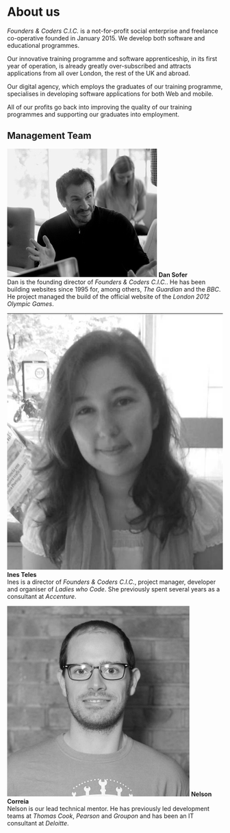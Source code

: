 # About us

*Founders & Coders C.I.C.* is a not-for-profit social enterprise and freelance co-operative founded in January 2015. We develop both software and educational programmes. 

Our innovative training programme and software apprenticeship, in its first year of operation, is already greatly over-subscribed and attracts applications from all over London, the rest of  the UK and abroad.

Our digital agency, which employs the graduates of our training programme, specialises in developing software applications for both Web and mobile.

All of our profits go back into improving the quality of our training programmes and supporting our graduates into employment.

## Management Team

![Dan](/img/us/mentors/dan.jpg)
**Dan Sofer**    
Dan is the founding director of *Founders & Coders C.I.C.*. He has been building websites since 1995 for, among others, *The Guardian* and the *BBC*. He project managed the build of the official website of the *London 2012 Olympic Games*.

![Ines](/img/us/mentors/ines.jpg)
**Ines Teles**    
Ines is a director of *Founders & Coders C.I.C.*, project manager, developer and organiser of *Ladies who Code*. She previously spent several years as a consultant at *Accenture*. 

![Nelson](/img/us/mentors/nelson.jpg)
**Nelson Correia**    
Nelson is our lead technical mentor. He has previously led development teams at *Thomas Cook*, *Pearson* and *Groupon* and has been an IT consultant at *Deloitte*.






